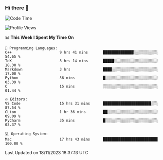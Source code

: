 ### Hi there 👋

<!--START_SECTION:waka-->
![Code Time](http://img.shields.io/badge/Code%20Time-99%20hrs%2045%20mins-blue)

![Profile Views](http://img.shields.io/badge/Profile%20Views-5-blue)

📊 **This Week I Spent My Time On** 

```text
💬 Programming Languages: 
C++                      9 hrs 41 mins       ██████████████░░░░░░░░░░░   54.65 % 
TeX                      3 hrs 14 mins       █████░░░░░░░░░░░░░░░░░░░░   18.30 % 
Markdown                 3 hrs               ████░░░░░░░░░░░░░░░░░░░░░   17.00 % 
Python                   36 mins             █░░░░░░░░░░░░░░░░░░░░░░░░   03.39 % 
C                        15 mins             ░░░░░░░░░░░░░░░░░░░░░░░░░   01.44 % 

🔥 Editors: 
VS Code                  15 hrs 31 mins      ██████████████████████░░░   87.54 % 
CLion                    1 hr 36 mins        ██░░░░░░░░░░░░░░░░░░░░░░░   09.09 % 
PyCharm                  35 mins             █░░░░░░░░░░░░░░░░░░░░░░░░   03.37 % 

💻 Operating System: 
Mac                      17 hrs 43 mins      █████████████████████████   100.00 % 
```


 Last Updated on 18/11/2023 18:37:13 UTC
<!--END_SECTION:waka-->

<!--
**JackeyHua-SJTU/JackeyHua-SJTU** is a ✨ _special_ ✨ repository because its `README.md` (this file) appears on your GitHub profile.

Here are some ideas to get you started:

- 🔭 I’m currently working on ...
- 🌱 I’m currently learning ...
- 👯 I’m looking to collaborate on ...
- 🤔 I’m looking for help with ...
- 💬 Ask me about ...
- 📫 How to reach me: ...
- 😄 Pronouns: ...
- ⚡ Fun fact: ...
-->

